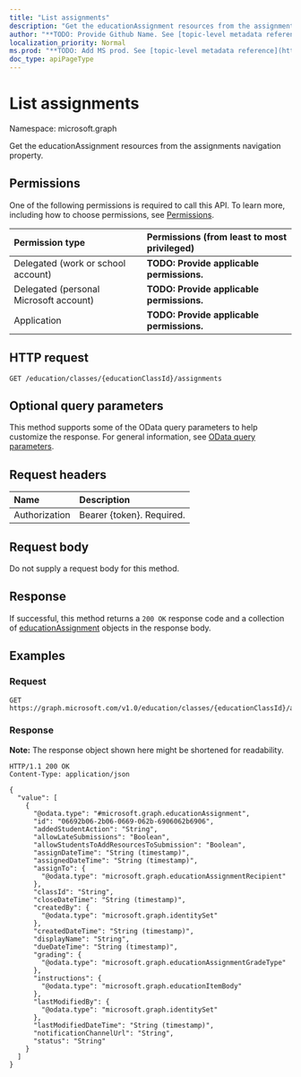 ```yaml
---
title: "List assignments"
description: "Get the educationAssignment resources from the assignments navigation property."
author: "**TODO: Provide Github Name. See [topic-level metadata reference](https://msgo.azurewebsites.net/add/document/guidelines/metadata.html#topic-level-metadata)**"
localization_priority: Normal
ms.prod: "**TODO: Add MS prod. See [topic-level metadata reference](https://msgo.azurewebsites.net/add/document/guidelines/metadata.html#topic-level-metadata)**"
doc_type: apiPageType
---
```


# List assignments
Namespace: microsoft.graph



Get the educationAssignment resources from the assignments navigation property.

## Permissions
One of the following permissions is required to call this API. To learn more, including how to choose permissions, see [Permissions](/graph/permissions-reference).

|Permission type|Permissions (from least to most privileged)|
|:---|:---|
|Delegated (work or school account)|**TODO: Provide applicable permissions.**|
|Delegated (personal Microsoft account)|**TODO: Provide applicable permissions.**|
|Application|**TODO: Provide applicable permissions.**|

## HTTP request

<!-- {
  "blockType": "ignored"
}
-->
``` http
GET /education/classes/{educationClassId}/assignments
```

## Optional query parameters
This method supports some of the OData query parameters to help customize the response. For general information, see [OData query parameters](/graph/query-parameters).

## Request headers
|Name|Description|
|:---|:---|
|Authorization|Bearer {token}. Required.|

## Request body
Do not supply a request body for this method.

## Response

If successful, this method returns a `200 OK` response code and a collection of [educationAssignment](../resources/educationassignment.md) objects in the response body.

## Examples

### Request
<!-- {
  "blockType": "request",
  "name": "list_educationassignment"
}
-->
``` http
GET https://graph.microsoft.com/v1.0/education/classes/{educationClassId}/assignments
```


### Response
**Note:** The response object shown here might be shortened for readability.
<!-- {
  "blockType": "response",
  "truncated": true,
  "@odata.type": "Collection(microsoft.graph.educationAssignment)"
}
-->
``` http
HTTP/1.1 200 OK
Content-Type: application/json

{
  "value": [
    {
      "@odata.type": "#microsoft.graph.educationAssignment",
      "id": "06692b06-2b06-0669-062b-6906062b6906",
      "addedStudentAction": "String",
      "allowLateSubmissions": "Boolean",
      "allowStudentsToAddResourcesToSubmission": "Boolean",
      "assignDateTime": "String (timestamp)",
      "assignedDateTime": "String (timestamp)",
      "assignTo": {
        "@odata.type": "microsoft.graph.educationAssignmentRecipient"
      },
      "classId": "String",
      "closeDateTime": "String (timestamp)",
      "createdBy": {
        "@odata.type": "microsoft.graph.identitySet"
      },
      "createdDateTime": "String (timestamp)",
      "displayName": "String",
      "dueDateTime": "String (timestamp)",
      "grading": {
        "@odata.type": "microsoft.graph.educationAssignmentGradeType"
      },
      "instructions": {
        "@odata.type": "microsoft.graph.educationItemBody"
      },
      "lastModifiedBy": {
        "@odata.type": "microsoft.graph.identitySet"
      },
      "lastModifiedDateTime": "String (timestamp)",
      "notificationChannelUrl": "String",
      "status": "String"
    }
  ]
}
```

